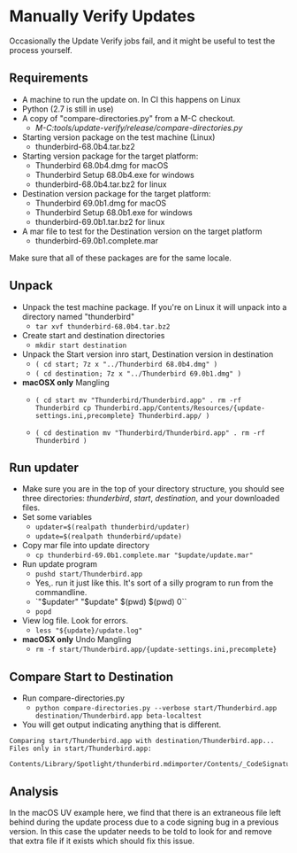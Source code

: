 Manually Verify Updates
=======================

Occasionally the Update Verify jobs fail, and it might be useful to test the process yourself.

## Requirements

* A machine to run the update on. In CI this happens on Linux
* Python (2.7 is still in use)
* A copy of "compare-directories.py" from a M-C checkout.
	* *M-C:tools/update-verify/release/compare-directories.py*
* Starting version package on the test machine (Linux)
	* thunderbird-68.0b4.tar.bz2
* Starting version package for the target platform:
	* Thunderbird 68.0b4.dmg for macOS
	* Thunderbird Setup 68.0b4.exe for windows
	* thunderbird-68.0b4.tar.bz2 for linux
* Destination version package for the target platform:
	* Thunderbird 69.0b1.dmg for macOS
	* Thunderbird Setup 68.0b1.exe for windows
	* thunderbird-69.0b1.tar.bz2 for linux
* A mar file to test for the Destination version on the target platform
	*  thunderbird-69.0b1.complete.mar

Make sure that all of these packages are for the same locale.

## Unpack

* Unpack the test machine package. If you're on Linux it will unpack into a directory named "thunderbird"
	* `tar xvf thunderbird-68.0b4.tar.bz2`
* Create start and destination directories
	* `mkdir start destination`
* Unpack the Start version inro start, Destination version in destination
	* `( cd start; 7z x "../Thunderbird 68.0b4.dmg" )`
	* `( cd destination; 7z x "../Thunderbird 69.0b1.dmg" )`
* **macOSX only** Mangling
	* `( cd start
		mv "Thunderbird/Thunderbird.app" .
		rm -rf Thunderbird
		cp Thunderbird.app/Contents/Resources/{update-settings.ini,precomplete} Thunderbird.app/ )`

	* `( cd destination
		mv "Thunderbird/Thunderbird.app" .
		rm -rf Thunderbird )`


## Run updater

* Make sure you are in the top of your directory structure, you should see three directories: *thunderbird*, *start*, *destination*, and your downloaded files.
* Set some variables
	* `updater=$(realpath thunderbird/updater)`
	* `update=$(realpath thunderbird/update)`
* Copy mar file into update directory
	* `cp thunderbird-69.0b1.complete.mar "$update/update.mar"`
* Run update program
	* `pushd start/Thunderbird.app`
	* Yes,. run it just like this. It's sort of a silly program to run from the commandline.
	* `"$updater" "$update" $(pwd) $(pwd) 0``
	* `popd`
* View log file. Look for errors.
	* `less "${update}/update.log"`
* **macOSX only** Undo Mangling
	* `rm -f start/Thunderbird.app/{update-settings.ini,precomplete}`

## Compare Start to Destination

* Run compare-directories.py
	* `python compare-directories.py --verbose start/Thunderbird.app destination/Thunderbird.app beta-localtest`
* You will get output indicating anything that is different. 

```
Comparing start/Thunderbird.app with destination/Thunderbird.app...
Files only in start/Thunderbird.app:
  Contents/Library/Spotlight/thunderbird.mdimporter/Contents/_CodeSignature/._CodeResources
```

## Analysis

In the macOS UV example here, we find that there is an extraneous file left behind during the update process due to a code signing bug in a previous version. In this case the updater needs to be told to look for and remove that extra file if it exists which should fix this issue.